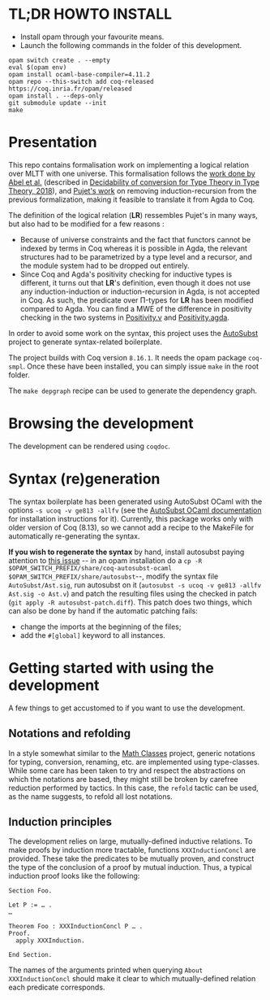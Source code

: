 TL;DR HOWTO INSTALL
===================

- Install opam through your favourite means.
- Launch the following commands in the folder of this development.
```
opam switch create . --empty
eval $(opam env)
opam install ocaml-base-compiler=4.11.2
opam repo --this-switch add coq-released https://coq.inria.fr/opam/released
opam install . --deps-only
git submodule update --init
make
```

Presentation
=======

This repo contains formalisation work on implementing a logical relation over MLTT with one universe.
This formalisation follows the [work done by Abel et al.]((https://github.com/mr-ohman/logrel-mltt/)) (described in [Decidability of conversion for Type Theory in Type Theory, 2018](https://dl.acm.org/doi/10.1145/3158111)), and [Pujet's work](https://github.com/loic-p/logrel-mltt) on removing induction-recursion from the previous formalization, making it feasible to translate it from Agda to Coq.

The definition of the logical relation (**LR**) ressembles Pujet's in many ways, but also had to be modified for a few reasons :
- Because of universe constraints and the fact that functors cannot be indexed by terms in Coq whereas it is possible in Agda, the relevant structures had to be parametrized by a type level and a recursor, and the module system had to be dropped out entirely.
- Since Coq and Agda's positivity checking for inductive types is different, it turns out that **LR**'s definition, even though it does not use any induction-induction or induction-recursion in Agda, is not accepted in Coq. As such, the predicate over Π-types for **LR** has been modified compared to Agda. You can find a MWE of the difference in positivity checking in the two systems in [Positivity.v] and [Positivity.agda].

In order to avoid some work on the syntax, this project uses the [AutoSubst](https://github.com/uds-psl/autosubst-ocaml) project to generate syntax-related boilerplate.

The project builds with Coq version `8.16.1`. It needs the opam package `coq-smpl`. Once these have been installed, you can simply issue `make` in the root folder.

The `make depgraph` recipe can be used to generate the dependency graph.

Browsing the development
==================

The development can be rendered using `coqdoc`.

Syntax (re)generation
============

The syntax boilerplate has been generated using AutoSubst OCaml with the options `-s ucoq -v ge813 -allfv` (see the [AutoSubst OCaml documentation](https://github.com/uds-psl/autosubst-ocaml) for installation instructions for it). Currently, this package works only with older version of Coq (8.13), so we cannot add a recipe to the MakeFile for automatically
re-generating the syntax.

**If you wish to regenerate the syntax** by hand, install autosubst paying attention to [this issue](https://github.com/uds-psl/autosubst-ocaml/issues/1) -- in an opam installation do a `cp -R $OPAM_SWITCH_PREFIX/share/coq-autosubst-ocaml $OPAM_SWITCH_PREFIX/share/autosubst`--, modify the syntax file `AutoSubst/Ast.sig`, run autosubst on it (`autosubst -s ucoq -v ge813 -allfv Ast.sig -o Ast.v`) and patch the resulting files using the checked in patch (`git apply -R autosubst-patch.diff`). This patch does two things, which can also be done by hand if the automatic patching fails:
- change the imports at the beginning of the files;
- add the `#[global]` keyword to all instances.

Getting started with using the development
=================

A few things to get accustomed to if you want to use the development.

Notations and refolding
-----------

In a style somewhat similar to the [Math Classes](https://math-classes.github.io/) project,
generic notations for typing, conversion, renaming, etc. are implemented using type-classes.
While some care has been taken to try and respect the abstractions on which the notations are
based, they might still be broken by carefree reduction performed by tactics. In this case,
the `refold` tactic can be used, as the name suggests, to refold all lost notations.

Induction principles
----------

The development relies on large, mutually-defined inductive relations. To make proofs by induction
more tractable, functions `XXXInductionConcl` are provided. These take the predicates
to be mutually proven, and construct the type of the conclusion of a proof by mutual induction.
Thus, a typical induction proof looks like the following:

``` coq-lang
Section Foo.

Let P := … .
…

Theorem Foo : XXXInductionConcl P … .
Proof.
  apply XXXInduction.

End Section.
```
The names of the arguments printed when querying `About XXXInductionConcl` should make it clear 
to which mutually-defined relation each predicate corresponds.

[Utils]: ./theories/Utils.v
[BasicAst]: ./theories/BasicAst.v
[Context]: ./theories/Context.v
[AutoSubst/]: ./theories/AutoSubst/
[AutoSubst/Extra]: ./theories/AutoSubst/Extra.v
[Notations]: ./theories/Notations.v
[Automation]: ./theories/Automation.v
[NormalForms]: ./theories/NormalForms.v
[UntypedReduction]: ./theories/UntypedReduction.v
[GenericTyping]: ./theories/GenericTyping.v
[DeclarativeTyping]: ./theories/DeclarativeTyping.v
[Properties]: ./theories/Properties.v
[DeclarativeInstance]: ./theories/DeclarativeInstance.v
[LogicalRelation]: ./theories/LogicalRelation.v
[Induction]: ./theories/LogicalRelation/Induction.v
[Escape]: ./theories/Escape.v
[Reflexivity]: ./theories/Reflexivity.v
[Irrelevance]: ./theories/Irrelevance.v
[ShapeView]: ./theories/ShapeView.v
[Positivity.v]: ./theories/Positivity.v
[Weakening]: ./theories/Weakening.v
[Substitution]: ./theories/Substitution.v
[AlgorithmicTyping]: ./theories/AlgorithmicTyping.v
[AlgorithmicConvProperties]: ./theories/AlgorithmicConvProperties.v
[AlgorithmicTypingProperties]: ./theories/AlgorithmicTypingProperties.v
[LogRelConsequences]: ./theories/LogRelConsequences.v
[BundledAlgorithmicTyping]: ./theories/BundledAlgorithmicTyping.v

[autosubst-ocaml]: https://github.com/uds-psl/autosubst-ocaml
[Positivity.agda]: ./theories/Positivity.agda
